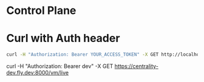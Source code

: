# Control Plane


# Curl with Auth header

```bash
curl -H "Authorization: Bearer YOUR_ACCESS_TOKEN" -X GET http://localhost:8000/healthz/auth
```

curl -H "Authorization: Bearer dev" -X GET https://centrality-dev.fly.dev:8000/vm/live

